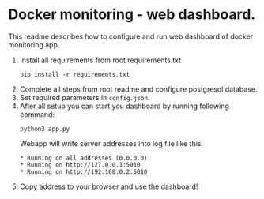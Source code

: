 # Docker monitoring - web dashboard.
This readme describes how to configure and run web dashboard of docker monitoring app.

1. Install all requirements from root requirements.txt
    ```
    pip install -r requirements.txt
    ```
2. Complete all steps from root readme and configure postgresql database.
3. Set required parameters in `config.json`.
4. After all setup you can start you dashboard by running following command:
    ```
    python3 app.py
    ```
    Webapp will write server addresses into log file like this:
    ```
    * Running on all addresses (0.0.0.0)
    * Running on http://127.0.0.1:5010
    * Running on http://192.168.0.2:5010
    ```
5. Copy address to your browser and use the dashboard!
